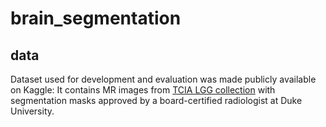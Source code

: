 # brain_segmentation

## data

Dataset used for development and evaluation was made publicly available on Kaggle: 
It contains MR images from [TCIA LGG collection](https://wiki.cancerimagingarchive.net/display/Public/TCGA-LGG) with segmentation masks approved by a board-certified radiologist at Duke University.
